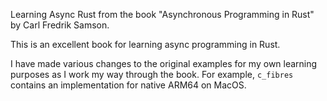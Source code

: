 Learning Async Rust from the book "Asynchronous Programming in Rust" by Carl Fredrik Samson.

This is an excellent book for learning async programming in Rust.

I have made various changes to the original examples for my own learning 
purposes as I work my way through the book.
For example, `c_fibres` contains an implementation for native ARM64 on MacOS.


